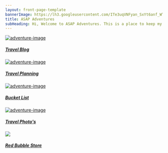 ```yaml
---
layout: front-page-template
bannerImage: https://lh3.googleusercontent.com/ITe3uqVNFyan_SxYt6anf_WTk-xCLGydbdEW_vdL6TgWu_ulttYNKXRne7IEtPRBN04cMgPvUF5cCeH5DK7oqmODOcNu_VNLfWeYy-pLxXV73ERCmJT1PO4j3AHR0X-7n0u_8Q
title: ASAP Adventures
subHeading: Hi, Welcome to ASAP Adventures. This is a place to keep my travel adventures and also my adventures with food!  So come in and have a look around.
---
```


  <div class="col-md-6 col-sm-6 animated fadeInUp" data-wow-delay="0.2s" data-wow-duration="1s">
    <a href="/travelblog">
      <img src="https://lh3.googleusercontent.com/mcaTfOOwoyNS6s_B4m72K83DC6xz_1kMDBkSyvFmqY5Fril4facF6jqI-kejRxzXdNH3x1EVDtiJRkSWzMGHenCfk2UWO1w5JREfBkAfSb7vZrpD7TsgPDVXeEFj3Iskhz5X_w" alt="adventure-image" class="img-responsive">
      <div class="overlay-lnk text-uppercase text-center">
        <i class="icon icon-globe"></i>
        <h5>Travel Blog</h5>
      </div>
    </a>
  </div>

  <div class="col-md-6 col-sm-6 animated fadeInUp" data-wow-delay="0.3s" data-wow-duration="1s">
    <a href="/travelplanning">
      <img src="http://images.travelpod.com/users/amynp/4.1325542231.marina-bay.jpg" alt="adventure-image" class="img-responsive">
      <div class="overlay-lnk text-uppercase text-center">
        <i class="icon icon-map"></i>
        <h5>Travel Planning</h5>
      </div>
    </a>
  </div>

  <div class="col-md-6 col-sm-6 animated fadeInUp" data-wow-delay="0.2s" data-wow-duration="1s">
    <a href="/bucketlist">
      <img src="https://lh3.googleusercontent.com/gCvJWBf7zBJJFS0PZiqssGLCHbdzAyx8hBnqtdR864GAdoH4kIKwT1Di8XYdVeb7pTE4TQFxwWT7VuNWNH0UJ7C8t__Fbu1u1uE_MmjX_7qch4Ov69EqAg2qeEuwEeYLaBX4qfd0nQ=w2400" alt="adventure-image" class="img-responsive">
      <div class="overlay-lnk text-uppercase text-center">
        <i class="icon icon-trophy"></i>
        <h5>Bucket List</h5>
      </div>
    </a>
  </div>


<div class="text-uppercase adventure-list experience">

  <div class="col-md-6 col-sm-6 animated fadeInUp" data-wow-delay="0.1s" data-wow-duration="1s">
    <a href="https://www.instagram.com/asapadventurestravel/">
      <img src="https://lh3.googleusercontent.com/KhhdH07ep9mXyg__g34Wsafgj_d1347_ZCyVKLYfkoKbG_JkN5FWIObxkp4FBDK6_3M2cwrNggbps8olVKo6i7WIOX1vsNLpjiRYIE46IdM_lZwTQcBWCrnPbrSMdfiel2eEQblLIrg=w2400" alt="adventure-image" class="img-responsive">
      <div class="overlay-lnk text-uppercase text-center">
        <i class="icon icon-wine"></i>
        <h5>Travel Photo's</h5>
      </div>
    </a>
  </div>

  <div class="text-uppercase adventure-list experience">

  <div class="col-md-6 col-sm-6 animated fadeInUp" data-wow-delay="0.1s" data-wow-duration="1s">
    <a href="https://www.redbubble.com/people/asapadventures?asc=u">
      <img src="https://lh3.googleusercontent.com/7W6EKefPpKG1Qo2f81CPxaBwm1qi1hrFOEv2VZBnFb5MT7kvqIjTQwLzirRJIrjmnb7tFK5l31iw7ZLYFBC5bB_tRbyPrWMv7vBNd9Hvlure5ulwoGojM-76VWs1ZxVhhNBANS96hfI=w2400">
      <div class="overlay-lnk text-uppercase text-center">
        <i class="icon icon-wine"></i>
        <h5>Red Bubble Store</h5>
      </div>
    </a>
  </div>
</div>
